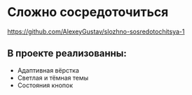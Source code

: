 # Сложно сосредоточиться

https://github.com/AlexeyGustav/slozhno-sosredotochitsya-1

## В проекте реализованны:
* Адаптивная вёрстка
* Светлая и тёмная темы
* Состояния кнопок
